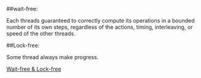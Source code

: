 ##wait-free: 

Each threads guaranteed to correctly compute its operations in a bounded number of its own steps, regardless of the actions, timing, interleaving, or speed of the other threads.

##Lock-free: 

Some thread always make progress.

[Wait-free & Lock-free](https://www.ibm.com/developerworks/java/library/j-jtp11234/)
